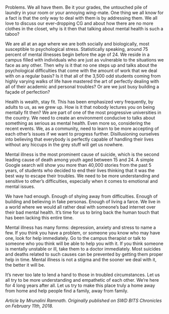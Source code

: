 <!-- TITLE: Hope -->
<!-- SUBTITLE: An opinion editorial by Mrunalini Ramnath. -->

Problems. We all have them. Be it your grades, the untouched pile of laundry in your room or your annoying wing-mate. One thing we all know for a fact is that the only way to deal with them is by addressing them. We all love to discuss our ever-dropping CG and about how there are no more clothes in the closet, why is it then that talking about mental health is such a taboo?



We are all at an age where we are both socially and biologically, most susceptible to psychological stress. Statistically speaking, around 75 percent of mental illnesses begin before the age of 24. We reside in a campus filled with individuals who are just as vulnerable to the situations we face as any other. Then why is it that no one steps up and talks about the psychological difficulties that come with the amount of work that we deal with on a regular basis? Is it that all of the 3,500 odd students coming from highly varying walks of life have mastered the art of perfectly dealing with all of their academic and personal troubles? Or are we just busy building a façade of perfection?

Health is wealth, stay fit. This has been emphasized very frequently, by adults to us, as we grew up. How is it that nobody lectures you on being mentally fit then? We are part of one of the most progressive universities in the country. We need to create an environment conducive to talks about something as serious as mental health. Even more so, considering the recent events. We, as a community, need to learn to be more accepting of each other’s issues if we want to progress further. Disillusioning ourselves into believing that everybody is perfectly capable of handling their lives without any hiccups in the grey stuff will get us nowhere.

Mental illness is the most prominent cause of suicide, which is the second leading cause of death among youth aged between 15 and 24. A simple Google search will show you more than 40,000 stories from the past 5 years, of students who decided to end their lives thinking that it was the best way to escape their troubles. We need to be more understanding and sensitive to other’s difficulties, especially when it comes to emotional and mental issues. 

We have had enough. Enough of shying away from difficulties. Enough of building and believing in fake personas. Enough of living a farce. We live in a world where we would all rather deal with someone’s bad internet over their bad mental health. It’s time for us to bring back the human touch that has been lacking this entire time.

Mental illness has many forms: depression, anxiety and stress to name a few. If you think you have a problem, or someone you know who may have one, look for help immediately. Go to the campus therapist or talk to someone who you think will be able to help you with it. If you think someone is mentally unstable or ill, take them to a doctor immediately. Most suicides and deaths related to such causes can be prevented by getting them proper help in time. Mental illness is not a stigma and the sooner we deal with it, the better it will be. 

It’s never too late to lend a hand to those in troubled circumstances. Let us all try to be more understanding and empathetic of each other. We’re here for 4 long years after all. Let us try to make this place truly a home away from home and help people find a family, away from family.

*Article by Mrunalini Ramnath. Originally published on SWD BITS Chronicles on February 11th, 2018.*